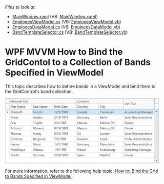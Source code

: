 <!-- default file list -->
*Files to look at*:

* [MainWindow.xaml](./CS/GridMVVMBandsSample/MainWindow.xaml) (VB: [MainWindow.xaml](./VB/GridMVVMBandsSample/MainWindow.xaml))
* [EmploeesViewModel.cs](./CS/GridMVVMBandsSample/EmploeesViewModel.cs) (VB: [EmploeesViewModel.vb](./VB/GridMVVMBandsSample/EmploeesViewModel.vb))
* [EmploeesDataModel.cs](./CS/GridMVVMBandsSample/EmploeesDataModel.cs) (VB: [EmploeesDataModel.vb](./VB/GridMVVMBandsSample/EmploeesDataModel.vb))
* [BandTemplateSelector.cs](./CS/GridMVVMBandsSample/BandTemplateSelector.cs) (VB: [BandTemplateSelector.vb](./VB/GridMVVMBandsSample/BandTemplateSelector.vb))
<!-- default file list end -->

# WPF MVVM How to Bind the GridContol to a Collection of Bands Specified in ViewModel

This topic describes how to define bands in a ViewModel and bind them to the GridControl's band collection.

![](/Images/wpf_grid_mvvm_bandcolumns125100.png)

For more information, refer to the following help topic: [How to: Bind the Grid to Bands Specified in ViewModel](http://docs.devexpress.com/WPF/117249/controls-and-libraries/data-grid/mvvm-enhancements/binding-to-a-collection-of-bands).
